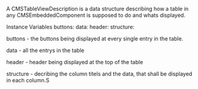 A CMSTableViewDescription is a data structure describing how a table in any CMSEmbeddedComponent is supposed to do and whats displayed. 

Instance Variables
	buttons:		<OrderedCollection>
	data:		<OrderedCollection>
	header:		<String>
	structure:		<Object>

buttons
	- the buttons being displayed at every single entry in the table.

data
	- all the entrys in the table

header
	- header being displayed at the top of the table

structure
	- decribing the column titels and the data, that shall be displayed in each column.S
